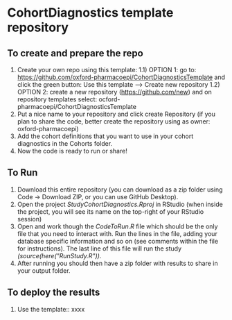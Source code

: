 CohortDiagnostics template repository
========================================================================================================================================================

## To create and prepare the repo
1) Create your own repo using this template:
  1.1) OPTION 1: go to: https://github.com/oxford-pharmacoepi/CohortDiagnosticsTemplate and click the green button: Use this template --> Create new repository
  1.2) OPTION 2: create a new repository (https://github.com/new) and on repository templates select: ocford-pharmacoepi/CohortDiagnosticsTemplate
2) Put a nice name to your repository and click create Repository (if you plan to share the code, better create the repository using as owner: oxford-pharmacoepi)
3) Add the cohort definitions that you want to use in your cohort diagnostics in the Cohorts folder.
4) Now the code is ready to run or share!

## To Run
1) Download this entire repository (you can download as a zip folder using Code -> Download ZIP, or you can use GitHub Desktop). 
2) Open the project <i>StudyCohortDiagnostics.Rproj</i> in RStudio (when inside the project, you will see its name on the top-right of your RStudio session)
3) Open and work though the <i>CodeToRun.R</i> file which should be the only file that you need to interact with. Run the lines in the file, adding your database specific information and so on (see comments within the file for instructions). The last line of this file will run the study <i>(source(here("RunStudy.R"))</i>.     
4) After running you should then have a zip folder with results to share in your output folder.

## To deploy the results
1) Use the template:: xxxx
